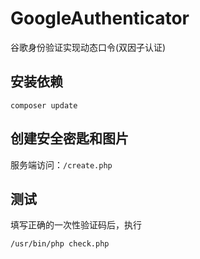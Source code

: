 # GoogleAuthenticator
谷歌身份验证实现动态口令(双因子认证)


## 安装依赖

``` 
composer update
```

## 创建安全密匙和图片

服务端访问：`/create.php`

## 测试

填写正确的一次性验证码后，执行

```  
/usr/bin/php check.php
```


